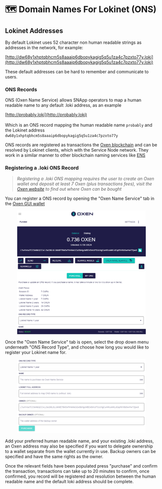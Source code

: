 # 🗺 Domain Names For Lokinet (ONS)

## Lokinet Addresses

By default Lokinet uses 52 character non human readable strings as addresses in the network, for example:&#x20;

[http://dw68y1xhptqbhcm5s8aaaip6dbopykagig5q5u1za4c7pzxto77y.loki](http://dw68y1xhptqbhcm5s8aaaip6dbopykagig5q5u1za4c7pzxto77y.loki)

These default addresses can be hard to remember and communicate to users.&#x20;

### ONS Records

ONS (Oxen Name Service) allows SNApp operators to map a human readable name to any default .loki address, as an example

[http://probably.loki](http://probably.loki) \
\
Which is an ONS record mapping the human readable name `probably` and the Lokinet address `dw68y1xhptqbhcm5s8aaaip6dbopykagig5q5u1za4c7pzxto77y`&#x20;

ONS records are registered as transactions the [Oxen blockchain](../../../about-the-oxen-blockchain/overview.md) and can be resolved by Lokinet clients, which with the Service Node network. They work in a similar manner to other blockchain naming services like [ENS](https://ens.domains/)

### Registering a .loki ONS Record

> _Registering a .loki ONS mapping requires the user to create an Oxen wallet and deposit at least 7 Oxen (plus transactions fees), visit the_ [_Oxen website_](https://oxen.io/buy-oxen) _to find out where Oxen can be bought_

You can register a ONS record by opening the "Oxen Name Service" tab in the [Oxen GUI wallet](../../../downloads.md)&#x20;

<figure><img src="../../../.gitbook/assets/image (4).png" alt=""><figcaption></figcaption></figure>

Once the "Oxen Name Service" tab is open, select the drop down menu underneath "ONS Record Type", and choose how long you would like to register your Lokinet name for.&#x20;

<figure><img src="../../../.gitbook/assets/image.png" alt=""><figcaption></figcaption></figure>

Add your preferred human readable name, and your existing .loki address, an Oxen address may also be specified if you want to delegate ownership to a wallet separate from the wallet currently in use. Backup owners can be specified and have the same rights as the owner.&#x20;

Once the relevant fields have been populated press "purchase" and confirm the transaction, transactions can take up to 20 minutes to confirm, once confirmed, you record will be registered and resolution between the human readable name and the default loki address should be complete.&#x20;
